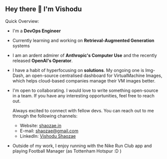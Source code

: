 ## Hey there 👋 I'm Vishodu

Quick Overview:

- I'm a __DevOps Engineer__
- Currently learning and working on __Retrieval-Augmented Generation__ systems
- I am an ardent admirer of __Anthropic's Computer Use__ and the recently released __OpenAI's Operator__.
- I have a habit of hyperfocusing on __solutions__. My ongoing one is Img-Dash, an open-source centralised dashboard for VirtualMachine Images, which helps cloud-based companies manage their VM images better.
- I'm open to collaborating. I would love to write something open-source in a team. If you have any interesting opportunities, feel free to reach out.

  Always excited to connect with fellow devs. You can reach out to me through the following channels:

  * Website: [shaozae.in](https://shaozae.in)
  * E-mail: shaozae@gmail.com
  * LinkedIn: [Vishodu Shaozae](https://www.linkedin.com/in/shaozae)

- Outside of my work, I enjoy running with the Nike Run Club app and playing Football Manager (as Tottenham Hotspur  :D )

